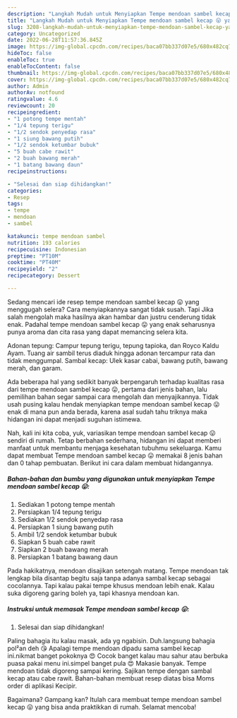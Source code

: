```yaml
---
description: "Langkah Mudah untuk Menyiapkan Tempe mendoan sambel kecap 😛 yang Enak, Buat Buka Puasa Sempurna"
title: "Langkah Mudah untuk Menyiapkan Tempe mendoan sambel kecap 😛 yang Enak, Buat Buka Puasa Sempurna"
slug: 3208-langkah-mudah-untuk-menyiapkan-tempe-mendoan-sambel-kecap-yang-enak-buat-buka-puasa-sempurna
category: Uncategorized
date: 2022-06-28T11:57:36.845Z
image: https://img-global.cpcdn.com/recipes/baca07bb337d07e5/680x482cq70/tempe-mendoan-sambel-kecap-foto-resep-utama.jpg
hideToc: false
enableToc: true
enableTocContent: false
thumbnail: https://img-global.cpcdn.com/recipes/baca07bb337d07e5/680x482cq70/tempe-mendoan-sambel-kecap-foto-resep-utama.jpg
cover: https://img-global.cpcdn.com/recipes/baca07bb337d07e5/680x482cq70/tempe-mendoan-sambel-kecap-foto-resep-utama.jpg
author: Admin
authorAv: notfound
ratingvalue: 4.6
reviewcount: 20
recipeingredient:
- "1 potong tempe mentah"
- "1/4 tepung terigu"
- "1/2 sendok penyedap rasa"
- "1 siung bawang putih"
- "1/2 sendok ketumbar bubuk"
- "5 buah cabe rawit"
- "2 buah bawang merah"
- "1 batang bawang daun"
recipeinstructions:

- "Selesai dan siap dihidangkan!"
categories:
- Resep
tags:
- tempe
- mendoan
- sambel

katakunci: tempe mendoan sambel 
nutrition: 193 calories
recipecuisine: Indonesian
preptime: "PT10M"
cooktime: "PT40M"
recipeyield: "2"
recipecategory: Dessert

---
```



Sedang mencari ide resep tempe mendoan sambel kecap 😛 yang menggugah selera? Cara menyiapkannya sangat tidak susah. Tapi Jika salah mengolah maka hasilnya akan hambar dan justru cenderung tidak enak. Padahal tempe mendoan sambel kecap 😛 yang enak seharusnya punya aroma dan cita rasa yang dapat memancing selera kita.


Adonan tepung: Campur tepung terigu, tepung tapioka, dan Royco Kaldu Ayam. Tuang air sambil terus diaduk hingga adonan tercampur rata dan tidak menggumpal. Sambal kecap: Ulek kasar cabai, bawang putih, bawang merah, dan garam.

Ada beberapa hal yang sedikit banyak berpengaruh terhadap kualitas rasa dari tempe mendoan sambel kecap 😛, pertama dari jenis bahan, lalu pemilihan bahan segar sampai cara mengolah dan menyajikannya. Tidak usah pusing kalau hendak menyiapkan tempe mendoan sambel kecap 😛 enak di mana pun anda berada, karena asal sudah tahu triknya maka hidangan ini dapat menjadi suguhan istimewa.


Nah, kali ini kita coba, yuk, variasikan tempe mendoan sambel kecap 😛 sendiri di rumah. Tetap berbahan sederhana, hidangan ini dapat memberi manfaat untuk membantu menjaga kesehatan tubuhmu sekeluarga. Kamu dapat membuat Tempe mendoan sambel kecap 😛 memakai 8 jenis bahan dan 0 tahap pembuatan. Berikut ini cara dalam membuat hidangannya.

<!--inarticleads1-->

##### Bahan-bahan dan bumbu yang digunakan untuk menyiapkan Tempe mendoan sambel kecap 😛:

1. Sediakan 1 potong tempe mentah
1. Persiapkan 1/4 tepung terigu
1. Sediakan 1/2 sendok penyedap rasa
1. Persiapkan 1 siung bawang putih
1. Ambil 1/2 sendok ketumbar bubuk
1. Siapkan 5 buah cabe rawit
1. Siapkan 2 buah bawang merah
1. Persiapkan 1 batang bawang daun


Pada hakikatnya, mendoan disajikan setengah matang. Tempe mendoan tak lengkap bila disantap begitu saja tanpa adanya sambal kecap sebagai cocolannya. Tapi kalau pakai tempe khusus mendoan lebih enak. Kalau suka digoreng garing boleh ya, tapi khasnya mendoan kan. 

<!--inarticleads2-->

##### Instruksi untuk memasak Tempe mendoan sambel kecap 😛:


1. Selesai dan siap dihidangkan!

Paling bahagia itu kalau masak, ada yg ngabisin. Duh.langsung bahagia pol²an deh 😘 Apalagi tempe mendoan dipadu sama sambel kecap ini.nikmat banget pokoknya 😍 Cocok banget kalau mau sahur atau berbuka puasa pakai menu ini.simpel banget pula 😍 Makasie banyak. Tempe mendoan tidak digoreng sampai kering. Sajikan tempe dengan sambal kecap atau cabe rawit. Bahan-bahan membuat resep diatas bisa Moms order di aplikasi Kecipir. 

Bagaimana? Gampang kan? Itulah cara membuat tempe mendoan sambel kecap 😛 yang bisa anda praktikkan di rumah. Selamat mencoba!
